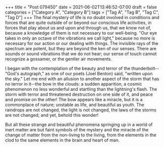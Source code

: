 +++
title = "Post 079450"
date = 2021-06-02T13:46:52-07:00
draft = false
categories = ["Category A", "Category B"]
tags = ["Tag A", "Tag B", "Tag C", "Tag D"]
+++
The final mystery of life is no doubt involved in conditions and forces that are quite outside of or beyond our conscious life activities, in forces that play about us and upon and through us, that we know not of, because a knowledge of them is not necessary to our well-being. "Our eye takes in only an octave of the vibrations we call light," because no more is necessary for our action or our dealing with things. The invisible rays of the spectrum are potent, but they are beyond the ken of our senses. There are sounds or sound vibrations that we do not hear; our sense of touch cannot recognize a gossamer, or the gentler air movements.

I began with the contemplation of the beauty and terror of the thunderbolt--"God's autograph," as one of our poets (Joel Benton) said, "written upon the sky." Let me end with an allusion to another aspect of the storm that has no terror in it--the bow in the clouds: a sudden apparition, a cosmic phenomenon no less wonderful and startling than the lightning's flash. The storm with terror and threatened destruction on one side of it, and peace and promise on the other! The bow appears like a miracle, but it is a commonplace of nature; unstable as life, and beautiful as youth. The raindrops are not changed, the light is not changed, the laws of the storms are not changed; and yet, behold this wonder!

But all these strange and beautiful phenomena springing up in a world of inert matter are but faint symbols of the mystery and the miracle of the change of matter from the non-living to the living, from the elements in the clod to the same elements in the brain and heart of man.

